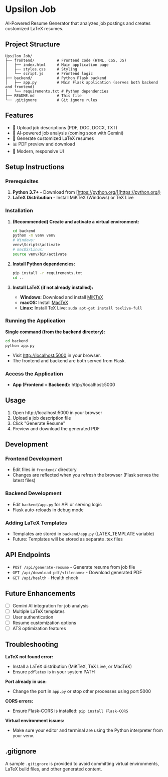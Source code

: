 # Upsilon Job

AI-Powered Resume Generator that analyzes job postings and creates customized LaTeX resumes.

## Project Structure

```
Upsilon_Job/
├── frontend/          # Frontend code (HTML, CSS, JS)
│   ├── index.html     # Main application page
│   ├── styles.css     # Styling
│   └── script.js      # Frontend logic
├── backend/           # Python Flask backend
│   ├── app.py         # Main Flask application (serves both backend and frontend)
│   └── requirements.txt # Python dependencies
├── README.md          # This file
└── .gitignore         # Git ignore rules
```

## Features

- 📄 Upload job descriptions (PDF, DOC, DOCX, TXT)
- 🤖 AI-powered job analysis (coming soon with Gemini)
- 📝 Generate customized LaTeX resumes
- 📊 PDF preview and download
- 🎨 Modern, responsive UI

## Setup Instructions

### Prerequisites

1. **Python 3.7+** - Download from [https://python.org/](https://python.org/)
2. **LaTeX Distribution** - Install MiKTeX (Windows) or TeX Live

### Installation

1. **(Recommended) Create and activate a virtual environment:**
   ```bash
   cd backend
   python -m venv venv
   # Windows:
   venv\Scripts\activate
   # macOS/Linux:
   source venv/bin/activate
   ```

2. **Install Python dependencies:**
   ```bash
   pip install -r requirements.txt
   cd ..
   ```

3. **Install LaTeX (if not already installed):**
   - **Windows:** Download and install [MiKTeX](https://miktex.org/)
   - **macOS:** Install [MacTeX](https://www.tug.org/mactex/)
   - **Linux:** Install TeX Live: `sudo apt-get install texlive-full`

### Running the Application

**Single command (from the backend directory):**
```bash
cd backend
python app.py
```

- Visit [http://localhost:5000](http://localhost:5000) in your browser.
- The frontend and backend are both served from Flask.

### Access the Application

- **App (Frontend + Backend):** http://localhost:5000

## Usage

1. Open http://localhost:5000 in your browser
2. Upload a job description file
3. Click "Generate Resume"
4. Preview and download the generated PDF

## Development

### Frontend Development
- Edit files in `frontend/` directory
- Changes are reflected when you refresh the browser (Flask serves the latest files)

### Backend Development
- Edit `backend/app.py` for API or serving logic
- Flask auto-reloads in debug mode

### Adding LaTeX Templates
- Templates are stored in `backend/app.py` (LATEX_TEMPLATE variable)
- Future: Templates will be stored as separate .tex files

## API Endpoints

- `POST /api/generate-resume` - Generate resume from job file
- `GET /api/download-pdf/<filename>` - Download generated PDF
- `GET /api/health` - Health check

## Future Enhancements

- [ ] Gemini AI integration for job analysis
- [ ] Multiple LaTeX templates
- [ ] User authentication
- [ ] Resume customization options
- [ ] ATS optimization features

## Troubleshooting

**LaTeX not found error:**
- Install a LaTeX distribution (MiKTeX, TeX Live, or MacTeX)
- Ensure `pdflatex` is in your system PATH

**Port already in use:**
- Change the port in `app.py` or stop other processes using port 5000

**CORS errors:**
- Ensure Flask-CORS is installed: `pip install Flask-CORS`

**Virtual environment issues:**
- Make sure your editor and terminal are using the Python interpreter from your venv.

## .gitignore
A sample `.gitignore` is provided to avoid committing virtual environments, LaTeX build files, and other generated content.